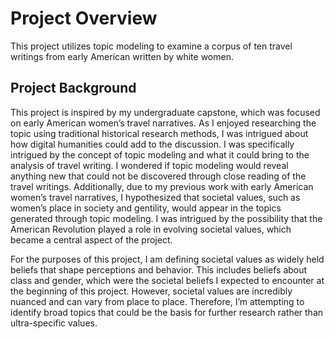 # Project Overview

This project utilizes topic modeling to examine a corpus of ten travel writings from early American written by white women.

## Project Background

This project is inspired by my undergraduate capstone, which was focused on early American women’s travel narratives. As I enjoyed researching the topic using traditional historical research methods, I was intrigued about how digital humanities could add to the discussion. I was specifically intrigued by the concept of topic modeling and what it could bring to the analysis of travel writing. I wondered if topic modeling would reveal anything new that could not be discovered through close reading of the travel writings. Additionally, due to my previous work with early American women’s travel narratives, I hypothesized that societal values, such as women’s place in society and gentility, would appear in the topics generated through topic modeling. I was intrigued by the possibility that the American Revolution played a role in evolving societal values, which became a central aspect of the project.

For the purposes of this project, I am defining societal values as widely held beliefs that shape perceptions and behavior. This includes beliefs about class and gender, which were the societal beliefs I expected to encounter at the beginning of this project. However, societal values are incredibly nuanced and can vary from place to place. Therefore, I’m attempting to identify broad topics that could be the basis for further research rather than ultra-specific values.
